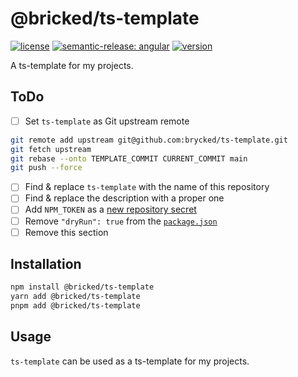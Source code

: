 # @bricked/ts-template

[![license](https://img.shields.io/github/license/brycked/ts-template)](LICENSE.md)
[![semantic-release: angular](https://img.shields.io/badge/semantic--release-angular-e10079?logo=semantic-release)](https://github.com/semantic-release/semantic-release)
[![version](https://img.shields.io/npm/v/@bricked/ts-template?color=crimson&logo=npm)](https://www.npmjs.com/package/@bricked/ts-template)

A ts-template for my projects.

## ToDo

- [ ] Set `ts-template` as Git upstream remote

```sh
git remote add upstream git@github.com:brycked/ts-template.git
git fetch upstream
git rebase --onto TEMPLATE_COMMIT CURRENT_COMMIT main
git push --force
```

- [ ] Find & replace `ts-template` with the name of this repository
- [ ] Find & replace the description with a proper one
- [ ] Add `NPM_TOKEN` as a [new repository secret](https://github.com/brycked/ts-template/settings/secrets/actions/new)
- [ ] Remove `"dryRun": true` from the [`package.json`](./package.json)
- [ ] Remove this section

## Installation

```sh
npm install @bricked/ts-template
yarn add @bricked/ts-template
pnpm add @bricked/ts-template
```

## Usage

`ts-template` can be used as a ts-template for my projects.
